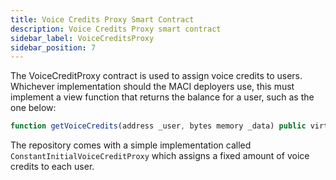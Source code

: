 ```yaml
---
title: Voice Credits Proxy Smart Contract
description: Voice Credits Proxy smart contract
sidebar_label: VoiceCreditsProxy
sidebar_position: 7
---
```


The VoiceCreditProxy contract is used to assign voice credits to users. Whichever implementation should the MACI deployers use, this must implement a view function that returns the balance for a user, such as the one below:

```javascript
function getVoiceCredits(address _user, bytes memory _data) public virtual view returns (uint256) {}
```

The repository comes with a simple implementation called `ConstantInitialVoiceCreditProxy` which assigns a fixed amount of voice credits to each user.
